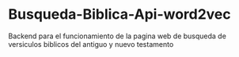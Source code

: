# Busqueda-Biblica-Api-word2vec
Backend para el funcionamiento de la pagina web de busqueda de versiculos biblicos del antiguo y nuevo testamento
